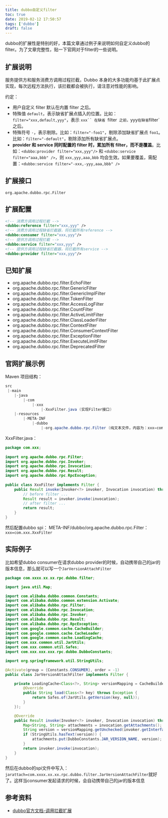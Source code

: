 ```yaml
---
title: dubbo自定义filter
toc: true
date: 2019-02-12 17:50:57
tags: ['dubbo']
draft: false
---
```

dubbo的扩展性是特别的好，本篇文章通过例子来说明如何自定义dubbo的filter。为了文章完整性，贴一下官网对于filter的一些说明。

## 扩展说明
服务提供方和服务消费方调用过程拦截，Dubbo 本身的大多功能均基于此扩展点实现，每次远程方法执行，该拦截都会被执行，请注意对性能的影响。

约定：

- 用户自定义 filter 默认在内置 filter 之后。
- 特殊值 `default`，表示缺省扩展点插入的位置。比如：`filter="xxx,default,yyy"`，表示 `xxx`` 在缺省 `filter` 之前，`yyy` 在缺省 `filter` 之后。
- 特殊符号 `-`，表示剔除。比如：`filter="-foo1"`，剔除添加缺省扩展点 `foo1`。比如：`filter="-default"`，剔除添加所有缺省扩展点。
- **provider 和 service 同时配置的 filter 时，累加所有 filter，而不是覆盖**。比如：`<dubbo:provider filter="xxx,yyy"/>` 和 `<dubbo:service filter="aaa,bbb" />`，则 `xxx,yyy,aaa,bbb` 均会生效。如果要覆盖，需配置：`<dubbo:service filter="-xxx,-yyy,aaa,bbb" />`

## 扩展接口

`org.apache.dubbo.rpc.Filter`

## 扩展配置

```xml
<!-- 消费方调用过程拦截 -->
<dubbo:reference filter="xxx,yyy" />
<!-- 消费方调用过程缺省拦截器，将拦截所有reference -->
<dubbo:consumer filter="xxx,yyy"/>
<!-- 提供方调用过程拦截 -->
<dubbo:service filter="xxx,yyy" />
<!-- 提供方调用过程缺省拦截器，将拦截所有service -->
<dubbo:provider filter="xxx,yyy"/>
```

## 已知扩展

- org.apache.dubbo.rpc.filter.EchoFilter
- org.apache.dubbo.rpc.filter.GenericFilter
- org.apache.dubbo.rpc.filter.GenericImplFilter
- org.apache.dubbo.rpc.filter.TokenFilter
- org.apache.dubbo.rpc.filter.AccessLogFilter
- org.apache.dubbo.rpc.filter.CountFilter
- org.apache.dubbo.rpc.filter.ActiveLimitFilter
- org.apache.dubbo.rpc.filter.ClassLoaderFilter
- org.apache.dubbo.rpc.filter.ContextFilter
- org.apache.dubbo.rpc.filter.ConsumerContextFilter
- org.apache.dubbo.rpc.filter.ExceptionFilter
- org.apache.dubbo.rpc.filter.ExecuteLimitFilter
- org.apache.dubbo.rpc.filter.DeprecatedFilter

## 官网扩展示例

Maven 项目结构：

```java
src
 |-main
    |-java
        |-com
            |-xxx
                |-XxxFilter.java (实现Filter接口)
    |-resources
        |-META-INF
            |-dubbo
                |-org.apache.dubbo.rpc.Filter (纯文本文件，内容为：xxx=com.xxx.XxxFilter)
```

XxxFilter.java：

```java
package com.xxx;
 
import org.apache.dubbo.rpc.Filter;
import org.apache.dubbo.rpc.Invoker;
import org.apache.dubbo.rpc.Invocation;
import org.apache.dubbo.rpc.Result;
import org.apache.dubbo.rpc.RpcException;
 
public class XxxFilter implements Filter {
    public Result invoke(Invoker<?> invoker, Invocation invocation) throws RpcException {
        // before filter ...
        Result result = invoker.invoke(invocation);
        // after filter ...
        return result;
    }
}
```

然后配置dubbo spi：
META-INF/dubbo/org.apache.dubbo.rpc.Filter：
`xxx=com.xxx.XxxFilter`


## 实际例子

比如希望dubbo consumer在请求dubbo provider的时候，自动携带自己的jar的版本信息，那么就可以写一个`JarVersionAttachFilter`

```java
package com.xxxx.xx.xx.rpc.dubbo.filter;

import java.util.Map;

import com.alibaba.dubbo.common.Constants;
import com.alibaba.dubbo.common.extension.Activate;
import com.alibaba.dubbo.rpc.Filter;
import com.alibaba.dubbo.rpc.Invocation;
import com.alibaba.dubbo.rpc.Invoker;
import com.alibaba.dubbo.rpc.Result;
import com.alibaba.dubbo.rpc.RpcException;
import com.google.common.cache.CacheBuilder;
import com.google.common.cache.CacheLoader;
import com.google.common.cache.LoadingCache;
import com.xxx.common.util.JarUtils;
import com.xxx.common.util.Safes;
import com.xxx.xxx.xxx.rpc.dubbo.DubboConstants;

import org.springframework.util.StringUtils;

@Activate(group = {Constants.CONSUMER}, order = -1)
public class JarVersionAttachFilter implements Filter {

	private LoadingCache<Class<?>, String> versionMapping = CacheBuilder.newBuilder().maximumSize(1024).build(new CacheLoader<Class<?>, String>() {
		@Override
		public String load(Class<?> key) throws Exception {
			return Safes.of(JarUtils.getVersion(key, null));
		}
	});

	@Override
	public Result invoke(Invoker<?> invoker, Invocation invocation) throws RpcException {
		Map<String, String> attachments = invocation.getAttachments();
		String version = versionMapping.getUnchecked(invoker.getInterface());
		if (StringUtils.hasText(version)) {
			attachments.put(DubboConstants.JAR_VERSION_NAME, version);
		}
		return invoker.invoke(invocation);
	}
}
```

然后在dubbo的spi文件中写入：`jarattach=com.xxxx.xx.xx.rpc.dubbo.filter.JarVersionAttachFilter`就好了。这样当consumer发起请求的时候，会自动携带自己的jar的版本信息

## 参考资料
- [dubbo官方文档-调用拦截扩展](http://dubbo.apache.org/zh-cn/docs/dev/impls/filter.html)